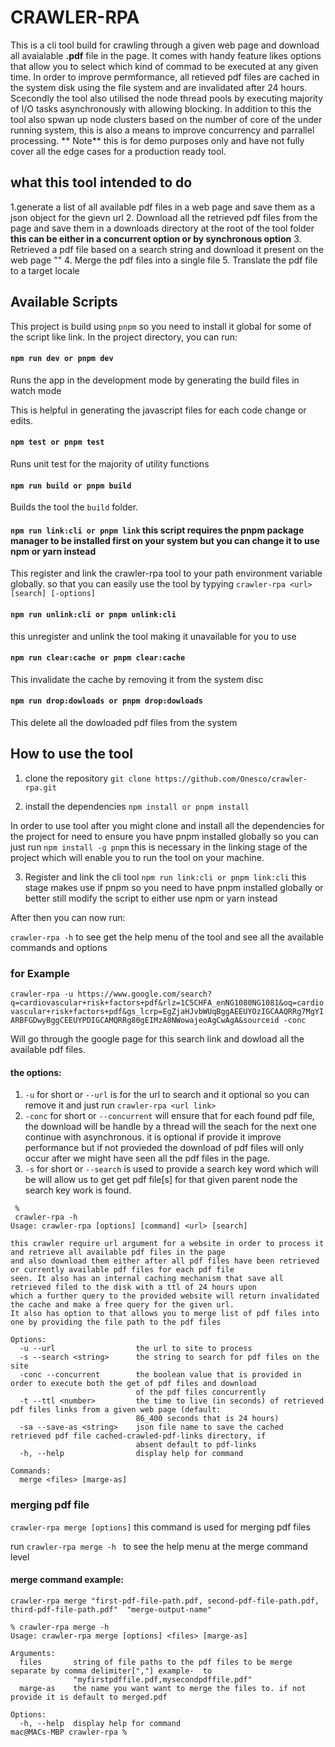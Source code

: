 # CRAWLER-RPA
This is a cli tool build for crawling through a given web page and download all avaialable **.pdf** file in the page.
It comes with handy feature likes options that allow you to select which kind of commad to be executed at any given time.
In order to improve permformance, all retieved pdf files are cached in the system disk using the file system and are invalidated after 24 hours.
Scecondly the tool also utilised the node thread pools by executing majority of I/O tasks asynchronously with allowing blocking. In addition to this the tool also spwan up node clusters based on the number of core of the under running system, this is also a means to improve concurrency and parrallel processing. ** Note** this is for demo purposes only and have not fully cover all the edge cases for a production ready tool.

## what this tool intended to do
1.generate a list of all available pdf files in a web page and save them as a json object for the gievn url
2. Download all the retrieved pdf files from the page and save them in a downloads directory at the root of the tool folder **this can be either in a concurrent option or by synchronous option<default>**
3. Retrieved a pdf file based on a search string and download it present on the web page "<working but need improvement to covered some edge cases>"
4. Merge the pdf files into a single file 
5. Translate the pdf file to a target locale<in progress> 


## Available Scripts

This project is build using `pnpm` so you need to install it global for some of the script like link. In the project directory, you can run:

#### `npm run dev or pnpm dev`

Runs the app in the development mode by generating the build files in watch mode

This is helpful in generating the javascript files for each code change or edits.


#### `npm test or pnpm test`

Runs unit test for the majority of utility functions

#### `npm run build or pnpm build`

Builds the tool the `build` folder.


#### `npm run link:cli or pnpm link` this script requires the pnpm package manager to be installed first on your system but you can change it to use npm or yarn instead
This register and link the crawler-rpa tool to your path environment variable globally. so that you can easily use the tool by typying `crawler-rpa <url> [search] [-options]`

#### `npm run unlink:cli or pnpm unlink:cli`
this unregister and unlink the tool making it unavailable for you to use

#### `npm run clear:cache or pnpm clear:cache` 
This invalidate the cache by removing it from the system disc

#### `npm run drop:dowloads or pnpm drop:dowloads`

This delete all the dowloaded pdf files from the system

## How to use the tool

1. clone the repository
`git clone https://github.com/Onesco/crawler-rpa.git`

2. install the dependencies
`npm install or pnpm install`

In order to use tool after you might clone and install all the dependencies for the project for need to ensure you have pnpm installed globally so you can just run `npm install -g pnpm` this is necessary in the linking stage of the project which will enable you to run the tool on your machine.

3. Register and link the cli tool
`npm run link:cli or pnpm link:cli` this stage makes use if pnpm so you need to have pnpm installed globally or better still modify the script to either use npm or yarn instead

After then you can now run:

`crawler-rpa -h` to see get the help menu of the tool and see all the available commands and options

### for Example

`crawler-rpa -u https://www.google.com/search?q=cardiovascular+risk+factors+pdf&rlz=1C5CHFA_enNG1080NG1081&oq=cardiovascular+risk+factors+pdf&gs_lcrp=EgZjaHJvbWUqBggAEEUYOzIGCAAQRRg7MgYIARBFGDwyBggCEEUYPDIGCAMQRRg80gEIMzA0NWowajeoAgCwAgA&sourceid -conc`

Will go through the google page for this search link and dowload all the available pdf files.

#### the options:
1. `-u` for short or `--url` is for the url to search and it optional so you can remove it and just run `crawler-rpa <url link>`
2. `-conc` for short or `--concurrent` will ensure that for each found pdf file, the download will be handle by a thread will the seach for the next one continue with asynchronous. it is optional if provide it improve performance but if not provieded the download of pdf files will only occur after we might have seen all the pdf files in the page.
3. `-s` for short or `--search` is used to provide a search key word which will be will allow us to get get pdf file[s] for that given parent node the search key work is found.


```
 %
 crawler-rpa -h
Usage: crawler-rpa [options] [command] <url> [search]

this crawler require url argument for a website in order to process it and retrieve all available pdf files in the page
and also download them either after all pdf files have been retrieved or currently available pdf files for each pdf file
seen. It also has an internal caching mechanism that save all retrieved filed to the disk with a ttl of 24 hours upon
which a further query to the provided website will return invalidated the cache and make a free query for the given url.
It also has option to that allows you to merge list of pdf files into one by providing the file path to the pdf files

Options:
  -u --url                  the url to site to process
  -s --search <string>      the string to search for pdf files on the site
  -conc --concurrent        the boolean value that is provided in order to execute both the get of pdf files and download
                            of the pdf files concurrently
  -t --ttl <number>         the time to live (in seconds) of retrieved pdf files links from a given web page (default:
                            86_400 seconds that is 24 hours)
  -sa --save-as <string>    json file name to save the cached retrieved pdf file cached-crawled-pdf-links directory, if
                            absent default to pdf-links
  -h, --help                display help for command

Commands:
  merge <files> [marge-as]

```


### merging pdf file
`crawler-rpa merge [options]`
this command is used for merging pdf files

run `crawler-rpa merge -h ` to see the help menu at the merge command level
#### merge command example:
`crawler-rpa merge "first-pdf-file-path.pdf, second-pdf-file-path.pdf, third-pdf-file-path.pdf"  "merge-output-name"`

``` 
% crawler-rpa merge -h
Usage: crawler-rpa merge [options] <files> [marge-as]

Arguments:
  files       string of file paths to the pdf files to be merge separate by comma delimiter[","] example-  to
              "myfirstpdffile.pdf,mysecondpdffile.pdf"
  marge-as    the name you want want to merge the files to. if not provide it is default to merged.pdf

Options:
  -h, --help  display help for command
mac@MACs-MBP crawler-rpa % 
```